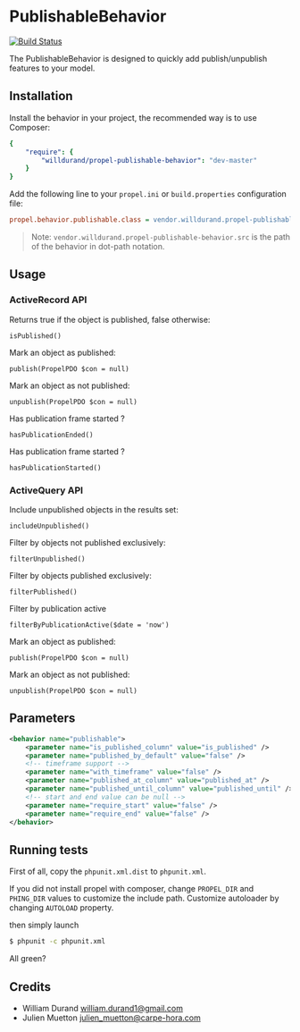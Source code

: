 PublishableBehavior
===================

[![Build Status](https://secure.travis-ci.org/willdurand/PublishableBehavior.png?branch=master)](http://travis-ci.org/willdurand/PublishableBehavior)

The PublishableBehavior is designed to quickly add publish/unpublish features to your model.


Installation
------------

Install the behavior in your project, the recommended way is to use Composer:

``` yaml
{
    "require": {
        "willdurand/propel-publishable-behavior": "dev-master"
    }
}
```

Add the following line to your `propel.ini` or `build.properties` configuration file:

``` ini
propel.behavior.publishable.class = vendor.willdurand.propel-publishable-behavior.src.PublishableBehavior
```

> Note: `vendor.willdurand.propel-publishable-behavior.src` is the path of the behavior in dot-path notation.


Usage
-----

### ActiveRecord API ###

Returns true if the object is published, false otherwise:

    isPublished()

Mark an object as published:

    publish(PropelPDO $con = null)

Mark an object as not published:

    unpublish(PropelPDO $con = null)

Has publication frame started ?

    hasPublicationEnded()

Has publication frame started ?

    hasPublicationStarted()

### ActiveQuery API ###

Include unpublished objects in the results set:

    includeUnpublished()

Filter by objects not published exclusively:

    filterUnpublished()

Filter by objects published exclusively:

    filterPublished()

Filter by publication active

    filterByPublicationActive($date = 'now')

Mark an object as published:

    publish(PropelPDO $con = null)

Mark an object as not published:

    unpublish(PropelPDO $con = null)

Parameters
----------

``` xml
<behavior name="publishable">
    <parameter name="is_published_column" value="is_published" />
    <parameter name="published_by_default" value="false" />
    <!-- timeframe support -->
    <parameter name="with_timeframe" value="false" />
    <parameter name="published_at_column" value="published_at" />
    <parameter name="published_until_column" value="published_until" />
    <!-- start and end value can be null -->
    <parameter name="require_start" value="false" />
    <parameter name="require_end" value="false" />
</behavior>
```

Running tests
-------------

First of all, copy the `phpunit.xml.dist` to `phpunit.xml`.

If you did not install propel with composer, change `PROPEL_DIR` and `PHING_DIR`
values to customize the include path.
Customize autoloader by changing `AUTOLOAD` property.

then simply launch

``` bash
$ phpunit -c phpunit.xml
```

All green?


Credits
-------

* William Durand <william.durand1@gmail.com>
* Julien Muetton <julien_muetton@carpe-hora.com>
